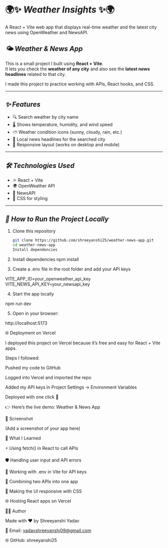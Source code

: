 # 🌍✨ **_Weather Insights_** ✨🌍 
A React + Vite web app that displays real-time weather and the latest city news using OpenWeather and NewsAPI.


## **_🌤️ Weather & News App_**

This is a small project I built using **React + Vite**.  
It lets you check the **weather of any city** and also see the **latest news headlines** related to that city.  

I made this project to practice working with APIs, React hooks, and CSS.

---

## **_✨ Features_**
- 🔍 Search weather by city name  
- 🌡️ Shows temperature, humidity, and wind speed  
- ⛅ Weather condition icons (sunny, cloudy, rain, etc.)  
- 📰 Local news headlines for the searched city  
- 📱 Responsive layout (works on desktop and mobile)  

---

## **_🛠️ Technologies Used_**
- ⚛️ React + Vite  
- 🌍 OpenWeather API  
- 📰 NewsAPI  
- 🎨 CSS for styling  

---

## **_🚀 How to Run the Project Locally_**

1. Clone this repository  
   ```bash
   git clone https://github.com/shreeyanshi25/weather-news-app.git
   cd weather-news-app
   Install dependencies

2. Install dependencies
   npm install



3. Create a .env file in the root folder and add your API keys

VITE_APP_ID=your_openweather_api_key
VITE_NEWS_API_KEY=your_newsapi_key


4. Start the app locally

npm run dev


5. Open in your browser:

http://localhost:5173

🌐 Deployment on Vercel

I deployed this project on Vercel because it’s free and easy for React + Vite apps.

Steps I followed:

Pushed my code to GitHub

Logged into Vercel
 and imported the repo

Added my API keys in Project Settings → Environment Variables

Deployed with one click 🚀

👉 Here’s the live demo: Weather & News App

📸 Screenshot

(Add a screenshot of your app here)

📌 What I Learned

⚡ Using fetch() in React to call APIs

🛡️ Handling user input and API errors

🔑 Working with .env in Vite for API keys

🔗 Combining two APIs into one app

🎨 Making the UI responsive with CSS

🌐 Hosting React apps on Vercel

👩‍💻 Author

Made with ❤️ by Shreeyanshi Yadav

📧 Email: yadavshreeyanshi09@gmail.com

🌐 GitHub: shreeyanshi25
